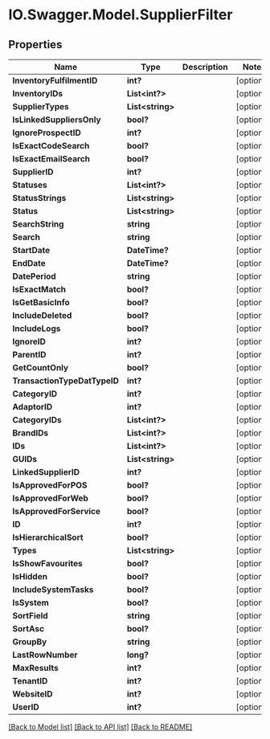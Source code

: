 # IO.Swagger.Model.SupplierFilter
## Properties

Name | Type | Description | Notes
------------ | ------------- | ------------- | -------------
**InventoryFulfilmentID** | **int?** |  | [optional] 
**InventoryIDs** | **List&lt;int?&gt;** |  | [optional] 
**SupplierTypes** | **List&lt;string&gt;** |  | [optional] 
**IsLinkedSuppliersOnly** | **bool?** |  | [optional] 
**IgnoreProspectID** | **int?** |  | [optional] 
**IsExactCodeSearch** | **bool?** |  | [optional] 
**IsExactEmailSearch** | **bool?** |  | [optional] 
**SupplierID** | **int?** |  | [optional] 
**Statuses** | **List&lt;int?&gt;** |  | [optional] 
**StatusStrings** | **List&lt;string&gt;** |  | [optional] 
**Status** | **List&lt;string&gt;** |  | [optional] 
**SearchString** | **string** |  | [optional] 
**Search** | **string** |  | [optional] 
**StartDate** | **DateTime?** |  | [optional] 
**EndDate** | **DateTime?** |  | [optional] 
**DatePeriod** | **string** |  | [optional] 
**IsExactMatch** | **bool?** |  | [optional] 
**IsGetBasicInfo** | **bool?** |  | [optional] 
**IncludeDeleted** | **bool?** |  | [optional] 
**IncludeLogs** | **bool?** |  | [optional] 
**IgnoreID** | **int?** |  | [optional] 
**ParentID** | **int?** |  | [optional] 
**GetCountOnly** | **bool?** |  | [optional] 
**TransactionTypeDatTypeID** | **int?** |  | [optional] 
**CategoryID** | **int?** |  | [optional] 
**AdaptorID** | **int?** |  | [optional] 
**CategoryIDs** | **List&lt;int?&gt;** |  | [optional] 
**BrandIDs** | **List&lt;int?&gt;** |  | [optional] 
**IDs** | **List&lt;int?&gt;** |  | [optional] 
**GUIDs** | **List&lt;string&gt;** |  | [optional] 
**LinkedSupplierID** | **int?** |  | [optional] 
**IsApprovedForPOS** | **bool?** |  | [optional] 
**IsApprovedForWeb** | **bool?** |  | [optional] 
**IsApprovedForService** | **bool?** |  | [optional] 
**ID** | **int?** |  | [optional] 
**IsHierarchicalSort** | **bool?** |  | [optional] 
**Types** | **List&lt;string&gt;** |  | [optional] 
**IsShowFavourites** | **bool?** |  | [optional] 
**IsHidden** | **bool?** |  | [optional] 
**IncludeSystemTasks** | **bool?** |  | [optional] 
**IsSystem** | **bool?** |  | [optional] 
**SortField** | **string** |  | [optional] 
**SortAsc** | **bool?** |  | [optional] 
**GroupBy** | **string** |  | [optional] 
**LastRowNumber** | **long?** |  | [optional] 
**MaxResults** | **int?** |  | [optional] 
**TenantID** | **int?** |  | [optional] 
**WebsiteID** | **int?** |  | [optional] 
**UserID** | **int?** |  | [optional] 

[[Back to Model list]](../README.md#documentation-for-models) [[Back to API list]](../README.md#documentation-for-api-endpoints) [[Back to README]](../README.md)

